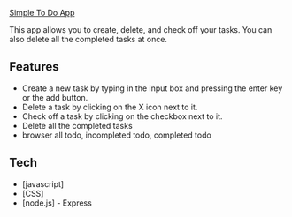 [Simple To Do App](https://simpletodo.up.railway.app/)

This app allows you to create, delete, and check off your tasks. You can also delete all the completed tasks at once.

## Features

- Create a new task by typing in the input box and pressing the enter key or the add button.
- Delete a task by clicking on the X icon next to it.
- Check off a task by clicking on the checkbox next to it.
- Delete all the completed tasks
- browser all todo, incompleted todo, completed todo
## Tech
- [javascript]
- [CSS]
- [node.js] - Express
